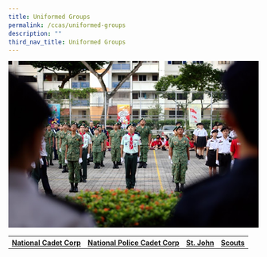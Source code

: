 ```yaml
---
title: Uniformed Groups
permalink: /ccas/uniformed-groups
description: ""
third_nav_title: Uniformed Groups
---
```

<img src="/images/ug.jpg">
<table>
<tbody>
<tr>
<th style="text-align: center;"><a href="/ccas/uniformed-groups/national-cadet-corp-ncc" target="">National Cadet Corp</a></th>
<th style="text-align: center;"><a href="/ccas/uniformed-groups/national-police-cadet-corp" target="">National Police Cadet Corp</a></th>
<th style="text-align: center;"><a href="/ccas/uniformed-groups/st-john-brigade" target="">St. John</a></th>
<th style="text-align: center;"><a href="/ccas/uniformed-groups/scouts" target="">Scouts</a></th>
</tr>
</tbody>
</table>